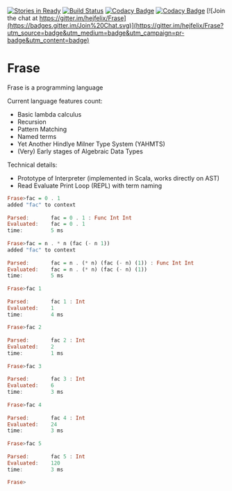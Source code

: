 [![Stories in Ready](https://badge.waffle.io/hejfelix/Frase.png?label=ready&title=Ready)](https://waffle.io/hejfelix/Frase)
[![Build Status](https://travis-ci.org/hejfelix/Frase.svg?branch=master)](https://travis-ci.org/hejfelix/Frase) 
[![Codacy Badge](https://api.codacy.com/project/badge/5ac7eafc7a5d4f638d6ce89cdabe318c)](https://www.codacy.com/app/hejfelix/Frase)  [![Codacy Badge](https://api.codacy.com/project/badge/Coverage/5ac7eafc7a5d4f638d6ce89cdabe318c)](https://www.codacy.com/app/hejfelix/Frase?utm_source=github.com&amp;utm_medium=referral&amp;utm_content=hejfelix/Frase&amp;utm_campaign=Badge_Coverage)
[![Join the chat at https://gitter.im/hejfelix/Frase](https://badges.gitter.im/Join%20Chat.svg)](https://gitter.im/hejfelix/Frase?utm_source=badge&utm_medium=badge&utm_campaign=pr-badge&utm_content=badge)

# Frase

Frase is a programming language

Current language features count:

* Basic lambda calculus
* Recursion
* Pattern Matching
* Named terms
* Yet Another Hindlye Milner Type System (YAHMTS)
* (Very) Early stages of Algebraic Data Types

Technical details:

* Prototype of Interpreter (implemented in Scala, works directly on AST)
* Read Evaluate Print Loop (REPL) with term naming

```haskell
Frase>fac = 0 . 1
added "fac" to context
 
Parsed:       fac = 0 . 1 : Func Int Int
Evaluated:    fac = 0 . 1
time:         5 ms
 
Frase>fac = n . * n (fac (- n 1))
added "fac" to context
 
Parsed:       fac = n . (* n) (fac (- n) (1)) : Func Int Int
Evaluated:    fac = n . (* n) (fac (- n) (1))
time:         5 ms
 
Frase>fac 1
 
Parsed:       fac 1 : Int
Evaluated:    1
time:         4 ms
 
Frase>fac 2
 
Parsed:       fac 2 : Int
Evaluated:    2
time:         1 ms
 
Frase>fac 3
 
Parsed:       fac 3 : Int
Evaluated:    6
time:         3 ms
 
Frase>fac 4
 
Parsed:       fac 4 : Int
Evaluated:    24
time:         3 ms
 
Frase>fac 5
 
Parsed:       fac 5 : Int
Evaluated:    120
time:         3 ms
 
Frase>
```
